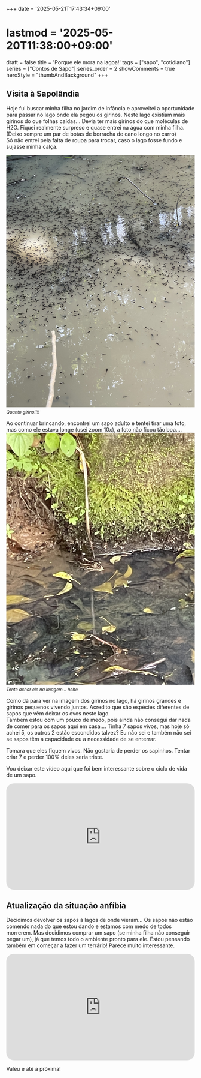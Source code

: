 +++
date = '2025-05-21T17:43:34+09:00'
# lastmod = '2025-05-20T11:38:00+09:00'
draft = false
title = 'Porque ele mora na lagoa!'
tags = ["sapo", "cotidiano"]
series = ["Contos de Sapo"]
series_order = 2
showComments = true
heroStyle = "thumbAndBackground"
+++

## Visita à Sapolândia

Hoje fui buscar minha filha no jardim de infância e aproveitei a oportunidade para passar no lago onde ela pegou os girinos. Neste lago existiam mais girinos do que folhas caídas... Devia ter mais girinos do que moléculas de H2O. Fiquei realmente surpreso e quase entrei na água com minha filha. (Deixo sempre um par de botas de borracha de cano longo no carro)<br>
Só não entrei pela falta de roupa para trocar, caso o lago fosse fundo e sujasse minha calça.

![Lago cheio de girino](girinos_na_lagoa.jpg)
<small>*Quanto girino!!!!*</small>

Ao continuar brincando, encontrei um sapo adulto e tentei tirar uma foto, mas como ele estava longe (usei zoom 10x), a foto não ficou tão boa....
![Sapo Cururu](sapo_adulto.jpg)
<small>*Tente achar ele na imagem... hehe*</small>

Como dá para ver na imagem dos girinos no lago, há girinos grandes e girinos pequenos vivendo juntos. Acredito que são espécies diferentes de sapos que vêm deixar os ovos neste lago. <br>
Também estou com um pouco de medo, pois ainda não consegui dar nada de comer para os sapos aqui em casa.... Tinha 7 sapos vivos, mas hoje só achei 5, os outros 2 estão escondidos talvez?
Eu não sei e também não sei se sapos têm a capacidade ou a necessidade de se enterrar. <br>

Tomara que eles fiquem vivos. Não gostaria de perder os sapinhos. Tentar criar 7 e perder 100% deles seria triste.

Vou deixar este vídeo aqui que foi bem interessante sobre o ciclo de vida de um sapo.
<div style="position: relative; padding-bottom: 56.25%; height: 0; overflow: hidden; border-radius: 20px;">
  <iframe
    src="https://www.youtube.com/embed/QhAaEuMe39s?si=_rSgQOHq7aA3AOmZ"
    frameborder="0"
    allow="accelerometer; autoplay; clipboard-write; encrypted-media; gyroscope; picture-in-picture"
    allowfullscreen
    style="position: absolute; top: 0; left: 0; width: 100%; height: 100%; border-radius: 20px;">
  </iframe>
</div>

## Atualização da situação anfíbia
Decidimos devolver os sapos à lagoa de onde vieram...
Os sapos não estão comendo nada do que estou dando e estamos com medo de todos morrerem.
Mas decidimos comprar um sapo (se minha filha não conseguir pegar um), já que temos todo o ambiente pronto para ele.
Estou pensando também em começar a fazer um terrário! Parece muito interessante.
<div style="position: relative; padding-bottom: 56.25%; height: 0; overflow: hidden; border-radius: 20px;">
  <iframe
    src="https://www.youtube.com/embed/-85D32hUvvs?si=WBUYPIHnho-ghDQt"
    frameborder="0"
    allow="accelerometer; autoplay; clipboard-write; encrypted-media; gyroscope; picture-in-picture"
    allowfullscreen
    style="position: absolute; top: 0; left: 0; width: 100%; height: 100%; border-radius: 20px;">
  </iframe>
</div>


Valeu e até a próxima!